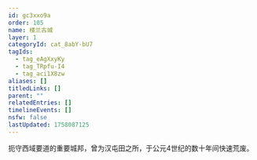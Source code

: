 ```yaml
---
id: gc3xxo9a
order: 105
name: 楼兰古城
layer: 1
categoryId: cat_8abY-bU7
tagIds:
  - tag_eAgXxyKy
  - tag_TRpfu-I4
  - tag_aci1X8zw
aliases: []
titledLinks: []
parent: ""
relatedEntries: []
timelineEvents: []
nsfw: false
lastUpdated: 1758087125
---
```


扼守西域要道的重要城邦，曾为汉屯田之所，于公元4世纪的数十年间快速荒废。